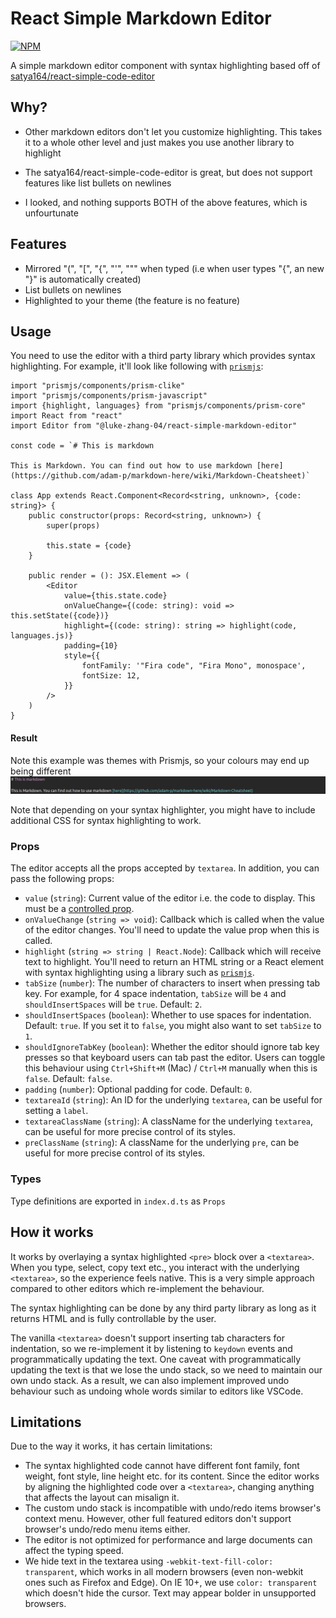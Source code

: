 # React Simple Markdown Editor

[![NPM](https://nodei.co/npm/@luke-zhang-04/react-simple-markdown-editor.png)](https://nodei.co/npm/@luke-zhang-04/react-simple-markdown-editor/)

A simple markdown editor component with syntax highlighting based off of [satya164/react-simple-code-editor](https://github.com/satya164/react-simple-code-editor)

## Why?

-   Other markdown editors don't let you customize highlighting. This takes it to a whole other level and just makes you use another library to highlight
-   The satya164/react-simple-code-editor is great, but does not support features like list bullets on newlines

-   I looked, and nothing supports BOTH of the above features, which is unfourtunate

## Features

-   Mirrored "(", "[", "{", "'", "\"" when typed (i.e when user types "{", an new "}" is automatically created)
-   List bullets on newlines
-   Highlighted to your theme (the feature is no feature)

## Usage

You need to use the editor with a third party library which provides syntax highlighting. For example, it'll look like following with [`prismjs`](https://prismjs.com):

```tsx
import "prismjs/components/prism-clike"
import "prismjs/components/prism-javascript"
import {highlight, languages} from "prismjs/components/prism-core"
import React from "react"
import Editor from "@luke-zhang-04/react-simple-markdown-editor"

const code = `# This is markdown

This is Markdown. You can find out how to use markdown [here](https://github.com/adam-p/markdown-here/wiki/Markdown-Cheatsheet)`

class App extends React.Component<Record<string, unknown>, {code: string}> {
    public constructor(props: Record<string, unknown>) {
        super(props)

        this.state = {code}
    }

    public render = (): JSX.Element => (
        <Editor
            value={this.state.code}
            onValueChange={(code: string): void => this.setState({code})}
            highlight={(code: string): string => highlight(code, languages.js)}
            padding={10}
            style={{
                fontFamily: '"Fira code", "Fira Mono", monospace',
                fontSize: 12,
            }}
        />
    )
}
```

#### Result

Note this example was themes with Prismjs, so your colours may end up being different
![screenshot](./assets/screenshot.png)

Note that depending on your syntax highlighter, you might have to include additional CSS for syntax highlighting to work.

### Props

The editor accepts all the props accepted by `textarea`. In addition, you can pass the following props:

-   `value` (`string`): Current value of the editor i.e. the code to display. This must be a [controlled prop](https://reactjs.org/docs/forms.html#controlled-components).
-   `onValueChange` (`string => void`): Callback which is called when the value of the editor changes. You'll need to update the value prop when this is called.
-   `highlight` (`string => string | React.Node`): Callback which will receive text to highlight. You'll need to return an HTML string or a React element with syntax highlighting using a library such as [`prismjs`](https://prismjs.com).
-   `tabSize` (`number`): The number of characters to insert when pressing tab key. For example, for 4 space indentation, `tabSize` will be `4` and `shouldInsertSpaces` will be `true`. Default: `2`.
-   `shouldInsertSpaces` (`boolean`): Whether to use spaces for indentation. Default: `true`. If you set it to `false`, you might also want to set `tabSize` to `1`.
-   `shouldIgnoreTabKey` (`boolean`): Whether the editor should ignore tab key presses so that keyboard users can tab past the editor. Users can toggle this behaviour using `Ctrl+Shift+M` (Mac) / `Ctrl+M` manually when this is `false`. Default: `false`.
-   `padding` (`number`): Optional padding for code. Default: `0`.
-   `textareaId` (`string`): An ID for the underlying `textarea`, can be useful for setting a `label`.
-   `textareaClassName` (`string`): A className for the underlying `textarea`, can be useful for more precise control of its styles.
-   `preClassName` (`string`): A className for the underlying `pre`, can be useful for more precise control of its styles.

### Types

Type definitions are exported in `index.d.ts` as `Props`

## How it works

It works by overlaying a syntax highlighted `<pre>` block over a `<textarea>`. When you type, select, copy text etc., you interact with the underlying `<textarea>`, so the experience feels native. This is a very simple approach compared to other editors which re-implement the behaviour.

The syntax highlighting can be done by any third party library as long as it returns HTML and is fully controllable by the user.

The vanilla `<textarea>` doesn't support inserting tab characters for indentation, so we re-implement it by listening to `keydown` events and programmatically updating the text. One caveat with programmatically updating the text is that we lose the undo stack, so we need to maintain our own undo stack. As a result, we can also implement improved undo behaviour such as undoing whole words similar to editors like VSCode.

## Limitations

Due to the way it works, it has certain limitations:

-   The syntax highlighted code cannot have different font family, font weight, font style, line height etc. for its content. Since the editor works by aligning the highlighted code over a `<textarea>`, changing anything that affects the layout can misalign it.
-   The custom undo stack is incompatible with undo/redo items browser's context menu. However, other full featured editors don't support browser's undo/redo menu items either.
-   The editor is not optimized for performance and large documents can affect the typing speed.
-   We hide text in the textarea using `-webkit-text-fill-color: transparent`, which works in all modern browsers (even non-webkit ones such as Firefox and Edge). On IE 10+, we use `color: transparent` which doesn't hide the cursor. Text may appear bolder in unsupported browsers.
